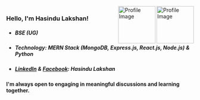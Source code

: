 <img align="right" width="100" src="https://user-images.githubusercontent.com/74038190/216655797-63671069-cb49-4ce1-a2d0-f15d1f4be193.gif" alt="Profile Image" />
<img align="right" width="100" src="https://user-images.githubusercontent.com/74038190/216655797-63671069-cb49-4ce1-a2d0-f15d1f4be193.gif" alt="Profile Image" />

### Hello, I'm Hasindu Lakshan!
- ##### BSE (UG)
- ##### Technology: MERN Stack (MongoDB, Express.js, React.js, Node.js) & Python
- ##### [**LinkedIn**](https://www.linkedin.com/in/hasindulakshan/) & [**Facebook**](https://www.facebook.com/hasindu.lakshan.1272): Hasindu Lakshan

#### I'm always open to engaging in meaningful discussions and learning together.
